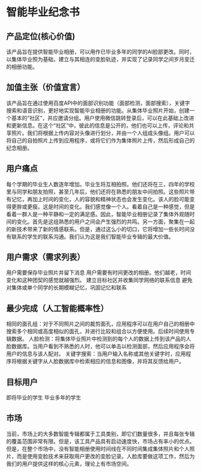 # 智能毕业纪念书
## 产品定位(核心价值)
该产品旨在提供智能毕业相册，可以用作已毕业多年的同学的AI脸部更改。同时，以集体毕业照为基础，建立与其相连的变脸轨迹，并实现了记录同学之间岁月变迁的相册功能。

## 加值主张（价值宣言）
该产品旨在通过使用百度API中的面部识别功能（面部检测，面部搜索），关键字搜索和语音识别，更好地实现智能毕业相册的功能。从集体毕业照片开始，创建一个基本的“社区”，并应邀请分组。用户使用微信跳转登录后，可以在此基础上改进和更新信息。在这个“社区”中，彼此的信息是公开的，他们也可以上传，评论和共享照片。我们将根据上传内容对头像进行划分，并由一个人组成头像组。用户可以将自己的自拍照片上传到应用程序，或将它们作为集体照片上传，然后形成自己的纪念相册。

## 用户痛点
每个学期的毕业生人数逐年增加。毕业生将互相拍照。他们还将在三，四年的学校里与同学和朋友拍照，甚至几年后，他们还将在熟悉的朋友中间拍照。这些照片带有记忆，再加上时间的变化，人的容貌和精神状态也会发生变化。该人的脸可能变得更胖或更瘦。这是时间的变化。我们感觉像一个人。看着自己是一种感觉，但是看着一群人是一种平静和一定的满足感。因此，智能毕业相册记录了集体外观随时间的变化。首先是这组熟悉的用户之间会产生强烈的共鸣。另一方面，聚集在一起的新技术带来了新的情感联系。但是，通过这么小的切口，它将增加一些长时间没有联系的学生的联系沟通。我们认为这是我们智能毕业专辑的最大价值。
## 用户需求（需求列表）
用户需要保存毕业照片并留下消息
用户需要有时间更改的相册。他们越老，时间变化和这种团契的感觉就越强烈。
建立目标社区并收集同学网络的联系信息
避免对集体或单个同学的长期模糊记忆，巩固记忆和联系
## 最少完成（人工智能概率性）
相同的面孔组：对于不同照片之间的裁剪面孔，应用程序可以在用户自己的相册中搜索多个相同或高度相似的面孔，并进行比较和组合以方便使用。后续时间使用专辑数据。
人脸检测：将集体毕业照片中检测到的每个人的数据上传到该产品的人脸数据库。当用户看到不熟悉的人时，他可以单击以检测面部，然后应用程序会将用户的信息与该人配对。
关键字搜索：当用户输入名称或其他关键字时，应用程序将根据关键字从人脸数据库中检索相应的信息和图像，并将其反馈给用户。
## 目标用户
即将毕业的学生
毕业多年的学生
## 市场
当前，市场上的大多数智能专辑都属于工具类别，即它们数量很多，并且每张专辑的覆盖范围非常有限。但是，该工具产品具有启动速度快，市场占有率小的优点。
但是，在整个市场中，没有智能相册使用时间线在不同时间集成集体照片和个人照片，而是使用变脸技术来获取用户更改的变脸记录。人脸库要做这项工作，然后为我们的用户提供这样的核心元素，理论上有市场空间。
